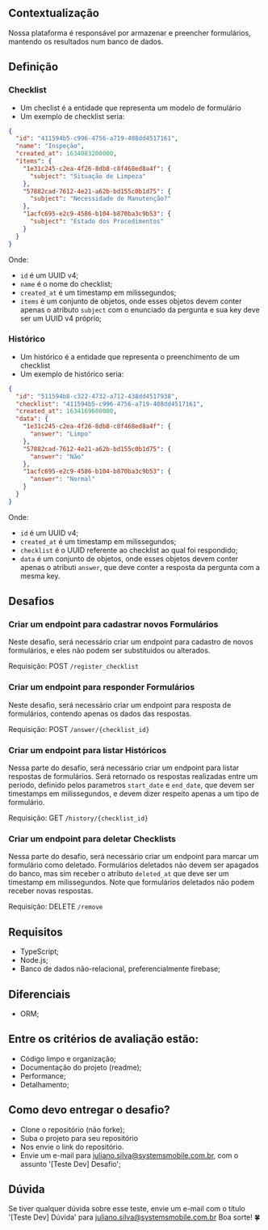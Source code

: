 ## Contextualização
Nossa plataforma é responsável por armazenar e preencher formulários, mantendo os resultados num banco de dados.

## Definição
### Checklist
- Um checlist é a entidade que representa um modelo de formulário
- Um exemplo de checklist seria:
```json
{
  "id": "411594b5-c996-4756-a719-408dd4517161",
  "name": "Inspeção",
  "created_at": 1634083200000,
  "items": {
    "1e31c245-c2ea-4f26-8db8-c8f468ed8a4f": {
      "subject": "Situação de Limpeza"
    },
    "57882cad-7612-4e21-a62b-bd155c0b1d75": {
      "subject": "Necessidade de Manutenção?"
    },
    "1acfc695-e2c9-4586-b104-b870ba3c9b53": {
      "subject": "Estado dos Procedimentos"
    }
  }
}
```
Onde:
- `id` é um UUID v4;
- `name` é o nome do checklist;
- `created_at` é um timestamp em milissegundos;
- `items` é um conjunto de objetos, onde esses objetos devem conter apenas o atributo `subject` com o enunciado da pergunta e sua key deve ser um UUID v4 próprio;
### Histórico
- Um histórico é a entidade que representa o preenchimento de um checklist
- Um exemplo de histórico seria:
```json
{
  "id": "511594b8-c322-4732-a712-438dd4517938",
  "checklist": "411594b5-c996-4756-a719-408dd4517161",
  "created_at": 1634169600000,
  "data": {
    "1e31c245-c2ea-4f26-8db8-c8f468ed8a4f": {
      "answer": "Limpo"
    },
    "57882cad-7612-4e21-a62b-bd155c0b1d75": {
      "answer": "Não"
    },
    "1acfc695-e2c9-4586-b104-b870ba3c9b53": {
      "answer": "Normal"
    }
  }
}
```
Onde:
- `id` é um UUID v4;
- `created_at` é um timestamp em milissegundos;
- `checklist` é o UUID referente ao checklist ao qual foi respondido;
- `data` é um conjunto de objetos, onde esses objetos devem conter apenas o atributi `answer`, que deve conter a resposta da pergunta com a mesma key.

## Desafios
### Criar um endpoint para cadastrar novos Formulários
Neste desafio, será necessário criar um endpoint para cadastro de novos formulários, e eles não podem ser substituidos ou alterados.

Requisição: POST `/register_checklist`

### Criar um endpoint para responder Formulários
Neste desafio, será necessário criar um endpoint para resposta de formulários, contendo apenas os dados das respostas.

Requisição: POST `/answer/{checklist_id}`

### Criar um endpoint para listar Históricos
Nessa parte do desafio, será necessário criar um endpoint para listar respostas de formulários. Será retornado os respostas realizadas entre um período, definido pelos parametros `start_date` e `end_date`, que devem ser timestamps em milissegundos, e devem dizer respeito apenas a um tipo de formulário.

Requisição: GET `/history/{checklist_id}`

### Criar um endpoint para deletar Checklists
Nessa parte do desafio, será necessário criar um endpoint para marcar um formulário como deletado. Formulários deletados não devem ser apagados do banco, mas sim receber o atributo `deleted_at` que deve ser um timestamp em milissegundos. Note que formulários deletados não podem receber novas respostas.

Requisição: DELETE `/remove`

## Requisitos
- TypeScript;
- Node.js;
- Banco de dados não-relacional, preferencialmente firebase;
## Diferenciais
- ORM;
## Entre os critérios de avaliação estão:
- Código limpo e organização;
- Documentação do projeto (readme);
- Performance;
- Detalhamento;
## Como devo entregar o desafio?
- Clone o repositório (não forke);
- Suba o projeto para seu repositório
- Nos envie o link do repositório.
- Envie um e-mail para [juliano.silva@systemsmobile.com.br](mailto:juliano.silva@systemsmobile.com.br), com o assunto '\[Teste Dev\] Desafio';
## Dúvida
Se tiver qualquer dúvida sobre esse teste, envie um e-mail com o título '\[Teste Dev\] Dúvida' para [juliano.silva@systemsmobile.com.br](mailto:juliano.silva@systemsmobile.com.br)
Boa sorte! 🍀
